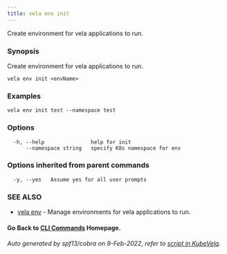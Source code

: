 ```yaml
---
title: vela env init
---
```


Create environment for vela applications to run.

### Synopsis

Create environment for vela applications to run.

```
vela env init <envName>
```

### Examples

```
vela env init test --namespace test
```

### Options

```
  -h, --help               help for init
      --namespace string   specify K8s namespace for env
```

### Options inherited from parent commands

```
  -y, --yes   Assume yes for all user prompts
```

### SEE ALSO

* [vela env](vela_env)	 - Manage environments for vela applications to run.

#### Go Back to [CLI Commands](vela) Homepage.


###### Auto generated by spf13/cobra on 9-Feb-2022, refer to [script in KubeVela](https://github.com/oam-dev/kubevela/tree/master/hack/docgen).
